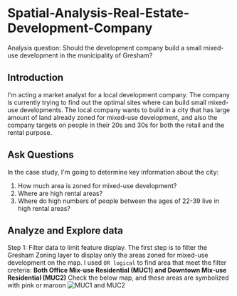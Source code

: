 # Spatial-Analysis-Real-Estate-Development-Company
Analysis question: Should the development company build a small mixed-use development in the municipality of Gresham?

## Introduction ##
I'm acting a market analyst for a local development company. The company is currently trying to find out the optimal sites where can build small mixed-use developments.
The local company wants to build in a city that has large amount of land already zoned for mixed-use development, and also the company targets on people in their 20s and 
30s for both the retail and the rental purpose. 

## Ask Questions ##
In the case study, I'm going to determine key information about the city:
1. How much area is zoned for mixed-use development?
2. Where are high rental areas?
3. Where do high numbers of people between the ages of 22-39 live in high rental areas?

## Analyze and Explore data ##
Step 1: Filter data to limit feature display.
The first step is to filter the Gresham Zoning layer to display only the areas zoned for mixed-use development on the map.
I used `OR logical` to find area that meet the filter creteria: **Both Office Mix-use Residential (MUC1) and Downtown Mix-use Residential (MUC2)**
Check the below map, and these areas are symbolized with pink or maroon
![MUC1 and MUC2]()
